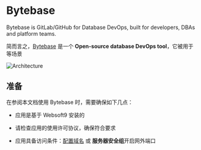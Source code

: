# Bytebase

Bytebase is GitLab/GitHub for Database DevOps, built for developers, DBAs and platform teams.

简而言之，[Bytebase](https://www.bytebase.com/) 是一个 **Open-source database DevOps tool**，它被用于  等场景


![Architecture](https://libs.websoft9.com/Websoft9/DocsPicture/zh/bytebase/bytebase-arch-websoft9.webp)


## 准备

在参阅本文档使用 Bytebase 时，需要确保如下几点：

- 应用是基于 Websoft9 安装的

- 请检查应用的使用许可协议，确保符合要求

- 应用具备访问条件：[配置域名](./guide/appsetdomain) 或 **服务器安全组**开启网外端口